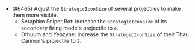 - (#6465) Adjust the `StrategicIconSize` of several projectiles to make them more visible.
    - Seraphim Sniper Bot: increase the `StrategicIconSize` of its secondary firing mode's projectile to `4`. 
    - Othuum and Yenzyne: increase the `StrategicIconSize` of their Thau Cannon's projectile to `2`.

